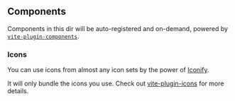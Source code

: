 ## Components

Components in this dir will be auto-registered and on-demand, powered by [`vite-plugin-components`](https://github.com/antfu/vite-plugin-components).


### Icons

You can use icons from almost any icon sets by the power of [Iconify](https://iconify.design/).

It will only bundle the icons you use. Check out [vite-plugin-icons](https://github.com/antfu/vite-plugin-icons) for more details.
